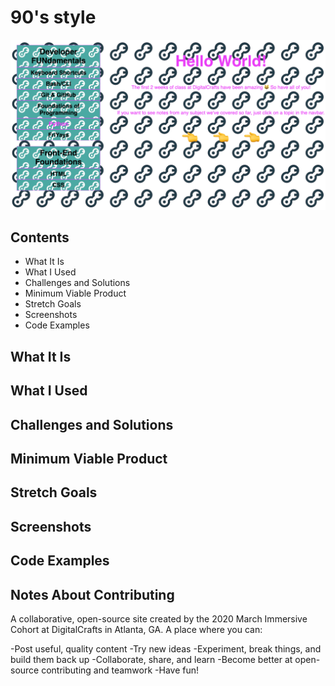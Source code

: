 # 90's style
![Image description](images/90s-style.png)
## Contents
- What It Is
- What I Used
- Challenges and Solutions
- Minimum Viable Product
- Stretch Goals
- Screenshots
- Code Examples
## What It Is
## What I Used
## Challenges and Solutions
## Minimum Viable Product
## Stretch Goals
## Screenshots
## Code Examples
## Notes About Contributing

A collaborative, open-source site created by the 2020 March Immersive Cohort at DigitalCrafts in Atlanta, GA. A place where you can:

-Post useful, quality content
-Try new ideas
-Experiment, break things, and build them back up
-Collaborate, share, and learn
-Become better at open-source contributing and teamwork
-Have fun!
